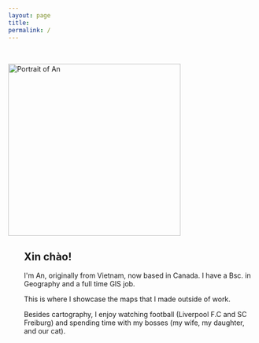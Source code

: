 ```yaml
---
layout: page
title: 
permalink: /
---
```


<div class="d-flex align-items-center" style="max-width: 800px; margin: 0 auto; padding: 2rem 0;">
  <div style="flex-shrink: 0;">
    <img src="{{ '/assets/images/Self_with_dinosaur.jpg' | relative_url }}" alt="Portrait of An"
         class="rounded-circle"
         style="width: 350px; height: 350px; object-fit: cover;">
  </div>
  <div style="margin-left: 2rem;">
    <h2>Xin chào!</h2>
    <p>I'm An, originally from Vietnam, now based in Canada. I have a Bsc. in Geography and a full time GIS job.</p>
    <p>This is where I showcase the maps that I made outside of work.<p>
    <p>Besides cartography, I enjoy watching football (Liverpool F.C and SC Freiburg) and spending time with my bosses (my wife, my daughter, and our cat).</p>
  </div>
</div>
